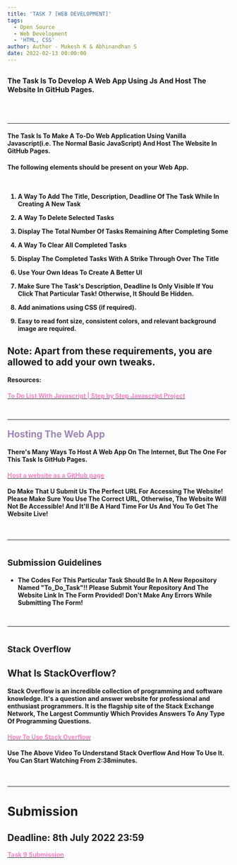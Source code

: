 ```yaml
---
title: 'TASK 7 [WEB DEVELOPMENT]'
tags:
  - Open Source
  - Web Development
  - 'HTML, CSS'
author: Author - Mukesh K & Abhinandhan S
date: 2022-02-13 00:00:00 
---
```

## <span style="font-size: 1rem;">The Task Is To Develop A Web App Using Js And Host The Website In GitHub Pages. </style>


<br>

<br>
<hr>

#### The Task Is To Make A To-Do Web Application Using Vanilla Javascript(i.e. The Normal Basic JavaScript) And Host The Website In GitHub Pages. 

#### The following elements should be present on your Web App.

<br>

<b>

1. A Way To Add The Title, Description, Deadline Of The Task While In Creating A New Task

2. A Way To Delete Selected Tasks

3. Display The Total Number Of Tasks Remaining After Completing Some

4. A Way To Clear All Completed Tasks

5. Display The Completed Tasks With A Strike Through Over The Title

6. Use Your Own Ideas To Create A Better UI

7. Make Sure The Task's Description, Deadline Is Only Visible If You Click That Particular Task! Otherwise, It Should Be Hidden.

8. Add animations using CSS (if required).

9. Easy to read font size, consistent colors, and relevant background image are required.

</b>

## Note: Apart from these requirements, you are allowed to add your own tweaks.

#### Resources:
[<b><span style="color: #FE83C6">To Do List With Javascript | Step by Step Javascript Project</span></b>](https://youtu.be/cOUNOi297Mw)

<br>

<hr>

#### <b><span style="color: #9D84B7; font-size: 1.3rem">Hosting The Web App</span></b>

#### There's Many Ways To Host A Web App On The Internet, But The One For This Task Is GitHub Pages.

[<b><span style="color: #FE83C6">Host a website as a GitHub page</span></b>](https://www.youtube.com/watch?v=8hrJ4oN1u_8)

#### Do Make That U Submit Us The Perfect URL For Accessing The Website! Please Make Sure You Use The Correct URL, Otherwise, The Website Will Not Be Accessible! And It'll Be A Hard Time For Us And You To Get The Website Live!

<br>

<hr>

# <b><span style="font-size: 1.2rem">Submission Guidelines</span></b>

- <b>The Codes For This Particular Task Should Be In A New Repository Named "To_Do_Task"!! Please Submit Your Repository And The Website Link In The Form Provided! Don't Make Any Errors While Submitting The Form!</b>

<br>

<hr>

# <b><span style="font-size: 1.2rem">Stack Overflow</span></b>

## What Is StackOverflow?

#### Stack Overflow is an incredible collection of programming and software knowledge. It's a question and answer website for professional and enthusiast programmers. It is the flagship site of the Stack Exchange Network, The Largest Communtiy Which Provides Answers To Any Type Of Programming Questions.

[<b><span style="color: #FE83C6">How To Use Stack Overflow</span></b>](https://youtu.be/sMIslcynm0Q)

#### Use The Above Video To Understand Stack Overflow And How To Use It. You Can Start Watching From 2:38minutes.

<br>

<hr>

# Submission 
## Deadline: 8th July 2022 23:59
[<b><span style="color: #FE83C6">Task 9 Submission</b></span>](https://forms.gle/LGmFJnZfRNMw6aYV8)

<br>